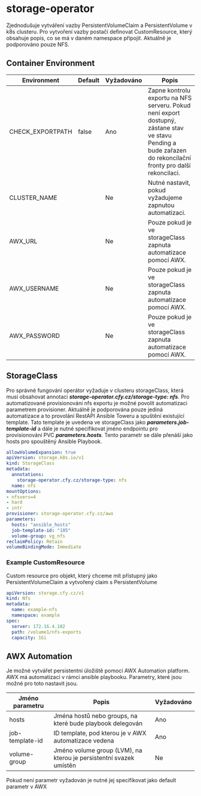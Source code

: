 # storage-operator
Zjednodušuje vytváření vazby PersistentVolumeClaim a PersistentVolume v k8s clusteru. Pro vytvoření vazby postačí definovat CustomResource, který obsahuje popis, co se má v daném namespace připojit. Aktuálně je podporováno pouze NFS.

## Container Environment
Environment | Default | Vyžadováno | Popis
--- | --- | --- | ---
CHECK_EXPORTPATH | false | Ano | Zapne kontrolu exportu na NFS serveru. Pokud není export dostupný, zástane stav ve stavu Pending a bude zařazen do rekoncilační fronty pro další rekoncilaci.
CLUSTER_NAME | | Ne | Nutné nastavit, pokud vyžadujeme zapnutou automatizaci.
AWX_URL | | Ne | Pouze pokud je ve storageClass zapnuta automatizace pomocí AWX. 
AWX_USERNAME | | Ne | Pouze pokud je ve storageClass zapnuta automatizace pomocí AWX.
AWX_PASSWORD | | Ne | Pouze  pokud je ve storageClass zapnuta automatizace pomocí AWX.

## StorageClass
Pro správné fungování operátor vyžaduje v clusteru storageClass, která musí obsahovat annotaci ***storage-operator.cfy.cz/storage-type: nfs***. Pro automatizované provisionování nfs exportu je možné povolit automatizaci parametrem provisioner. Aktuálně je podporována pouze jediná automatizace a to provolání RestAPI Ansible Toweru a spuštění existující template. Tato template je uvedena ve storageClass jako ***parameters.job-template-id*** a dále je nutné specifikovat jméno endpointu pro provisionování PVC ***parameters.hosts***. Tento parametr se dále přenáší jako hosts pro spouštěný Ansible Playbook.

```yaml
allowVolumeExpansion: true
apiVersion: storage.k8s.io/v1
kind: StorageClass
metadata:
  annotations:
    storage-operator.cfy.cz/storage-type: nfs
  name: nfs
mountOptions:
- nfsvers=4
- hard
- intr
provisioner: storage-operator.cfy.cz/awx
parameters:
  hosts: "ansible_hosts"
  job-template-id: "105"
  volume-group: vg_nfs
reclaimPolicy: Retain
volumeBindingMode: Immediate
```

### Example CustomResource
Custom resource pro objekt, který chceme mít přístupný jako PersistentVolumeClaim a vytvořený claim s PersistentVolume
```yaml
apiVersion: storage.cfy.cz/v1
kind: Nfs
metadata:
  name: example-nfs
  namespace: example
spec:
  server: 172.16.4.102
  path: /volume1/nfs-exports
  capacity: 1Gi
```

## AWX Automation
Je možné vytvářet persistentní úložiště pomocí AWX Automation platform. AWX má automatizaci v rámci ansible playbooku. Parametry, které jsou možné pro toto nastavit jsou.


Jméno parametru | Popis | Vyžadováno
--- | --- | ---
hosts | Jména hostů nebo groups, na které bude playbook delegován | Ano
job-template-id | ID template, pod kterou je v AWX automatizace vedena | Ano
volume-group | Jméno volume group (LVM), na kterou je persistentní svazek umístěn | Ne

Pokud není parametr vyžadován je nutné jej specifikovat jako default parametr v AWX
